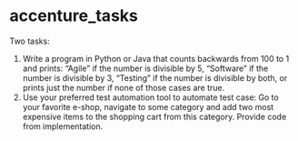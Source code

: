 # accenture_tasks

Two tasks:
  1. Write a program in Python or Java that counts backwards from 100 to 1 and prints: “Agile” if the number is divisible by 5, “Software” if the number is divisible by 3, “Testing” if the number is divisible by both, or prints just the number if none of those cases are true.
  2. Use your preferred test automation tool to automate test case: Go to your favorite e-shop, navigate to some category and add two most expensive items to the shopping cart from this category. Provide code from implementation. 
